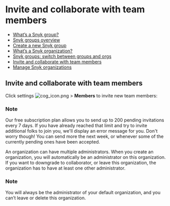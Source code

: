 # Invite and collaborate with team members

* [ What’s a Snyk group?](https://github.com/snyk/user-docs/tree/53fce7f51125484bfae446936b09a98076f1d418/hc/en-us/articles/360004037617-What-s-a-Snyk-group-/README.md)
* [ Snyk groups overview](https://github.com/snyk/user-docs/tree/53fce7f51125484bfae446936b09a98076f1d418/hc/en-us/articles/360004008378-Snyk-groups-overview/README.md)
* [ Create a new Snyk group](https://github.com/snyk/user-docs/tree/53fce7f51125484bfae446936b09a98076f1d418/hc/en-us/articles/360004008398-Create-a-new-Snyk-group/README.md)
* [ What’s a Snyk organization?](https://github.com/snyk/user-docs/tree/53fce7f51125484bfae446936b09a98076f1d418/hc/en-us/articles/360004037637-What-s-a-Snyk-organization-/README.md)
* [ Snyk groups: switch between groups and orgs](https://github.com/snyk/user-docs/tree/53fce7f51125484bfae446936b09a98076f1d418/hc/en-us/articles/360003946717-Snyk-groups-switch-between-groups-and-orgs/README.md)
* [ Invite and collaborate with team members](https://github.com/snyk/user-docs/tree/53fce7f51125484bfae446936b09a98076f1d418/hc/en-us/articles/360004399238-Invite-and-collaborate-with-team-members/README.md)
* [ Manage Snyk organizations](https://github.com/snyk/user-docs/tree/53fce7f51125484bfae446936b09a98076f1d418/hc/en-us/articles/360004008418-Manage-Snyk-organizations/README.md)

## Invite and collaborate with team members

Click settings ![cog\_icon.png](https://support.snyk.io/hc/article_attachments/4402908592145/cog_icon.png) &gt; **Members** to invite new team members:

### Note

Our free subscription plan allows you to send up to 200 pending invitations every 7 days. If you have already reached that limit and try to invite additional folks to join you, we'll display an error message for you. Don't worry though! You can send more the next week, or whenever some of the currently pending ones have been accepted.

An organization can have multiple administrators. When you create an organization, you will automatically be an administrator on this organization. If you want to downgrade to collaborator, or leave this organization, the organization has to have at least one other administrator.

### Note

You will always be the administrator of your default organization, and you can’t leave or delete this organization.

